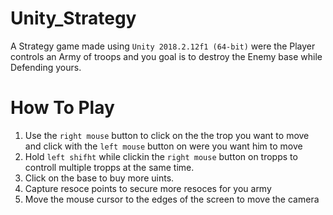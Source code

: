 Unity_Strategy
=====

A Strategy game made using `Unity 2018.2.12f1 (64-bit)` were the Player controls an Army of troops and you goal is to destroy the Enemy base while Defending yours.

# How To Play 

1. Use the `right mouse` button to click on the the trop you want to move and click with the `left mouse` button on were you want him to move 
2. Hold `left shifht` while clickin the `right mouse` button on tropps to controll multiple tropps at the same time.
3. Click on the base to buy more uints. 
4. Capture resoce points to secure more resoces for you army
5. Move the mouse cursor to the edges of the screen to move the camera 

